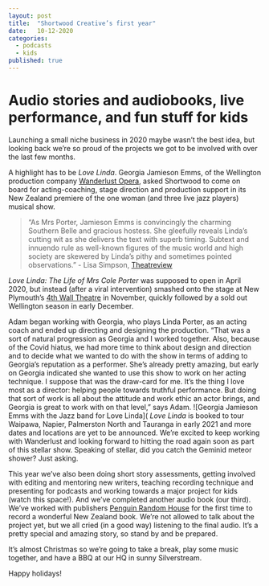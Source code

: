 ```yaml
---
layout: post
title:  "Shortwood Creative’s first year"
date:   10-12-2020
categories:
  - podcasts
  - kids
published: true
---
```


# Audio stories and audiobooks, live performance, and fun stuff for kids

Launching a small niche business in 2020 maybe wasn’t the best idea, but looking back we’re so proud of the projects we got to be involved with over the last few months.

A highlight has to be *Love Linda*. Georgia Jamieson Emms, of the Wellington production company [Wanderlust Opera](https://www.wanderlustopera.com/what-s-on), asked Shortwood to come on board for acting-coaching, stage direction and production support in its New Zealand premiere of the one woman (and three live jazz players) musical show.

>“As Mrs Porter, Jamieson Emms is convincingly the charming Southern Belle and gracious hostess. She gleefully reveals Linda’s cutting wit as she delivers the text with superb timing. Subtext and innuendo rule as well-known figures of the music world and high society are skewered by Linda’s pithy and sometimes pointed observations.” - Lisa Simpson, [Theatreview](http://theatreview.org.nz/reviews/review.php?id=12531) 

*Love Linda: The Life of Mrs Cole Porter* was supposed to open in April 2020, but instead (after a viral intervention) smashed onto the stage at New Plymouth’s [4th Wall Theatre](http://www.4thwalltheatre.co.nz/) in November, quickly followed by a sold out Wellington season in early December.

Adam began working with Georgia, who plays Linda Porter, as an acting coach and ended up directing and designing the production. “That was a sort of natural progression as Georgia and I worked together. Also, because of the Covid hiatus, we had more time to think about design and direction and to decide what we wanted to do with the show in terms of adding to Georgia’s reputation as a performer. She’s already pretty amazing, but early on Georgia  indicated she wanted to use this show to work on her acting technique. I suppose that was the draw-card for me. It’s the thing I love most as a director: helping people towards truthful performance. But doing that sort of work is all about the attitude and work ethic an actor brings, and Georgia is great to work with on that level,” says Adam.
![Georgia Jamieson Emms with the Jazz band for Love Linda](
*Love Linda* is booked to tour Waipawa, Napier, Palmerston North and Tauranga in early 2021 and more dates and locations are yet to be announced. We’re excited to keep working with Wanderlust and looking forward to hitting the road again soon as part of this stellar show. Speaking of stellar, did you catch the Geminid meteor shower? Just asking.

This year we’ve also been doing short story assessments, getting involved with editing and mentoring new writers, teaching recording technique and presenting for podcasts and working towards a major project for kids (watch this space!). And we’ve completed another audio book (our third). We’ve worked with publishers [Penguin Random House](https://www.penguinrandomhouse.co.nz/) for the first time to record a wonderful New Zealand book. We’re not allowed to talk about the project yet, but we all cried (in a good way) listening to the final audio. It’s a pretty special and amazing story, so stand by and be prepared.

It’s almost Christmas so we’re going to take a break, play some music together, and have a BBQ at our HQ in sunny Silverstream.

Happy holidays!
